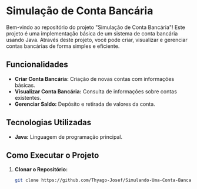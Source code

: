 # Simulação de Conta Bancária

Bem-vindo ao repositório do projeto "Simulação de Conta Bancária"! Este projeto é uma implementação básica de um sistema de conta bancária usando Java. Através deste projeto, você pode criar, visualizar e gerenciar contas bancárias de forma simples e eficiente.

## Funcionalidades

- **Criar Conta Bancária:** Criação de novas contas com informações básicas.
- **Visualizar Conta Bancária:** Consulta de informações sobre contas existentes.
- **Gerenciar Saldo:** Depósito e retirada de valores da conta.

## Tecnologias Utilizadas

- **Java:** Linguagem de programação principal.


## Como Executar o Projeto

1. **Clonar o Repositório:**

   ```bash
   git clone https://github.com/Thyago-Josef/Simulando-Uma-Conta-Bancaria.git
